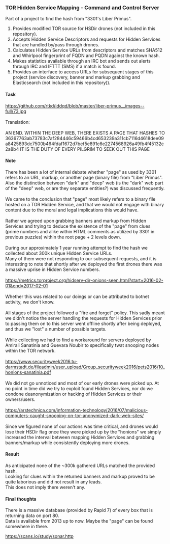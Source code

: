 ### TOR Hidden Service Mapping - Command and Control Server ###

Part of a project to find the hash from "3301's Liber Primus".<br>
1. Provides modified TOR source for HSDir drones (not included in this repository).
2. Accepts Hidden Service Descriptors and requests for Hidden Services that are handled by/pass through drones.
3. Calculates Hidden Service URLs from descriptors and matches SHA512 and Whirlpool fingerprint of FQDN and PQDN against the known hash.
4. Makes statistics available through an IRC bot and sends out alerts through IRC and IFTTT (SMS) if a match is found.
5. Provides an interface to access URLs for subsequent stages of this project (service discovery, banner and markup grabbing and Elasticsearch (not included in this repository)).

#### Task ####

https://github.com/rtkd/iddqd/blob/master/liber-primus__images--full/73.jpg<br>
<br>
Translation:<br>
<br>
AN  END. WITHIN  THE  DEEP  WEB,  THERE  EXISTS  A  PAGE  THAT  HASHES  TO 36367763ab73783c7af284446c59466b4cd653239a311cb7116d4618dee09a8425893dc7500b464fdaf1672d7bef5e891c6e2274568926a49fb4f45132c2a8b4 IT IS THE DUTY OF EVERY PILGRIM TO SEEK OUT THIS PAGE

#### Note ####

There has been a lot of internal debate whether "page" as used by 3301 refers to an URL, markup, or another page (binary file) from "Liber Primus". Also the distinction between "dark" and "deep" web (is the "dark" web part of the "deep" web, or are they separate entities?) was discussed frequently.<br>
<br>
We came to the conclusion that "page" most likely refers to a binary file hosted on a TOR Hidden Service, and that we would not engage with binary content due to the moral and legal implications this would have.<br>
<br>
Rather we agreed upon grabbing banners and markup from Hidden Services and trying to deduce the existence of the "page" from clues (prime numbers and alike within HTML comments as utilized by 3301 in previous puzzles) within the root page + 2 levels down.<br>
<br>
During our approximately 1 year running attempt to find the hash we collected about 300k unique Hidden Service URLs.<br>
Many of them were not responding to our subsequent requests, and it is interesting to note that shortly after we deployed the first drones there was a massive uprise in Hidden Service numbers.<br>
<br>
https://metrics.torproject.org/hidserv-dir-onions-seen.html?start=2016-02-01&end=2017-02-01<br>
<br>
Whether this was related to our doings or can be attributed to botnet activity, we don't know.<br>
<br>
All stages of the project followed a "fire and forget" policy. This sadly meant we didn't notice the server handling the requests for Hidden Services prior to passing them on to this server went offline shortly after being deployed, and thus we "lost" a number of possible targets.<br>
<br>
While collecting we had to find a workaround for servers deployed by Amirali Sanatinia and Guevara Noubir to specifically twat snooping nodes within the TOR network.<br>
<br>
https://www.securityweek2016.tu-darmstadt.de/fileadmin/user_upload/Group_securityweek2016/pets2016/10_honions-sanatinia.pdf<br>
<br>
We did not go unnoticed and most of our early drones were picked up. At no point in time did we try to exploit found Hidden Services, nor do we condone deanonymization or hacking of Hidden Services or their owners/users.<br>
<br>
https://arstechnica.com/information-technology/2016/07/malicious-computers-caught-snooping-on-tor-anonymized-dark-web-sites/<br>
<br>
Since we figured none of our actions was time critical, and drones would lose their HSDir flag once they were picked up by the "honions" we simply increased the interval between mapping Hidden Services and grabbing banners/markup while consistently deploying more drones.<br>

#### Result ####

As anticipated none of the ~300k gathered URLs matched the provided hash.<br>
Looking for clues within the returned banners and markup proved to be quite laborious and did not result in any leads.<br>
This does not imply there weren't any.

#### Final thoughts ####

There is a massive database (provided by Rapid 7) of every box that is returning data on port 80.<br>
Data is available from 2013 up to now. Maybe the "page" can be found somewhere in there.<br>

https://scans.io/study/sonar.http